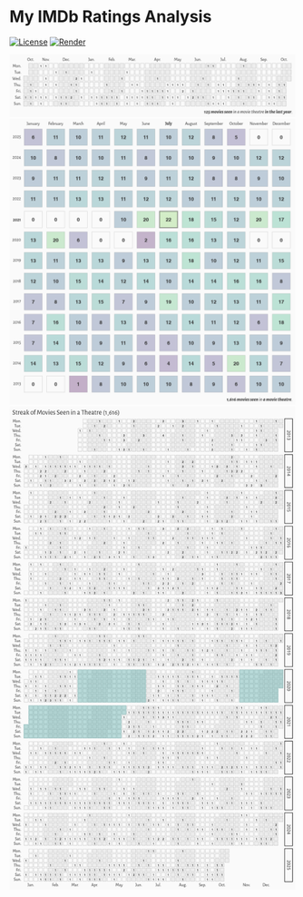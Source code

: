 # My IMDb Ratings Analysis

<!-- badges: start -->
[![License](https://img.shields.io/github/license/mcanouil/imdb-ratings)](LICENSE)
[![Render](https://github.com/mcanouil/imdb-ratings/actions/workflows/render.yml/badge.svg)](https://github.com/mcanouil/imdb-ratings/actions/workflows/render.yml)
<!-- badges: end -->

<picture>
  <source media="(prefers-color-scheme: dark)" srcset="media/streak-dark.svg">
  <source media="(prefers-color-scheme: light)" srcset="media/streak-light.svg">
  <img alt="Streak of movies seen in a movie theatre per week and days for the last year." src="media/streak-light.svg">
</picture>

<picture>
  <source media="(prefers-color-scheme: dark)" srcset="media/counts-dark.svg">
  <source media="(prefers-color-scheme: light)" srcset="media/counts-light.svg">
  <img alt="Counts of movies seen in a movie theatre per month and year." src="media/counts-light.svg">
</picture>

<picture>
  <source media="(prefers-color-scheme: dark)" srcset="media/streak-years-dark.svg">
  <source media="(prefers-color-scheme: light)" srcset="media/streak-years-light.svg">
  <img alt="Streak of movies seen in a movie theatre per week and years." src="media/streak-years-light.svg">
</picture>
